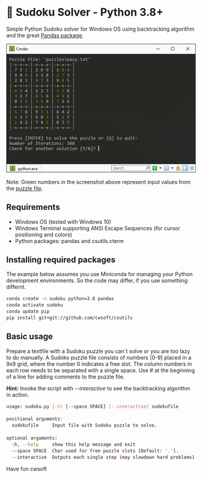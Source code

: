 # 👀 Sudoku Solver - Python 3.8+
Simple Python Sudoku solver for Windows OS using backtracking algorithm and the great [Pandas package](https://pandas.pydata.org/docs/).

![Screenshot](./img/screenshot.png)

Note: Green numbers in the screenshot above represent input values from the [puzzle file](./puzzles/easy.txt).

## Requirements
- Windows OS (tested with Windows 10)
- Windows Terminal supporting ANSI Escape Sequences (for cursor positioning and colors)
- Python packages: pandas and csutils.cterm

## Installing required packages
The example below assumes you use Miniconda for managing your Python development environments. So the code may differ, if you use something differnt.

```bash
conda create -n sudoku python=3.8 pandas
conda activate sudoku
conda update pip
pip install git+git://github.com/cwsoft/csutils
```

## Basic usage
Prepare a textfile with a Sudoku puzzle you can´t solve or you are too lazy to do manually. A Sudoko puzzle file consists of numbers [0-9] placed in a 9x9 grid, where the number 0 indicates a free slot. The column numbers in each row needs to be  separated with a single space. Use # at the beginning of a line for adding comments to the puzzle file.

**Hint:** Invoke the script with *--interactive* to see the backtracking algorithm in action.

```bash
usage: sudoku.py [-h] [--space SPACE] [--interactive] sudokufile

positional arguments:
  sudokufile     Input file with Sudoku puzzle to solve.

optional arguments:
  -h, --help     show this help message and exit
  --space SPACE  Char used for free puzzle slots [Default: '.'].
  --interactive  Outputs each single step (may slowdown hard problems).
```

Have fun 
cwsoft